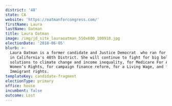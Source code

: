 ```yaml
---
district: '48'
state: CA
website: 'https://oatmanforcongress.com/'
firstName: Laura
lastName: Oatman
title: Laura Oatman
image: /img/jd_site_lauraoatman_550x600_100918.jpg
electionDate: '2018-06-05'
blurb: >-
  Laura Oatman is a former candidate and Justice Democrat  who ran for Congress
  in California's 48th District. She will continue to fight for big bold
  solutions to climate change and income inequality, for Medicare For All, for
  Women’s Rights, for campaign finance reform, for a Living Wage, and for
  Immigrant rights.
templateKey: candidate-fragment
electionType: primary
office: house
incumbent: false
outcome: Lost
---
```

